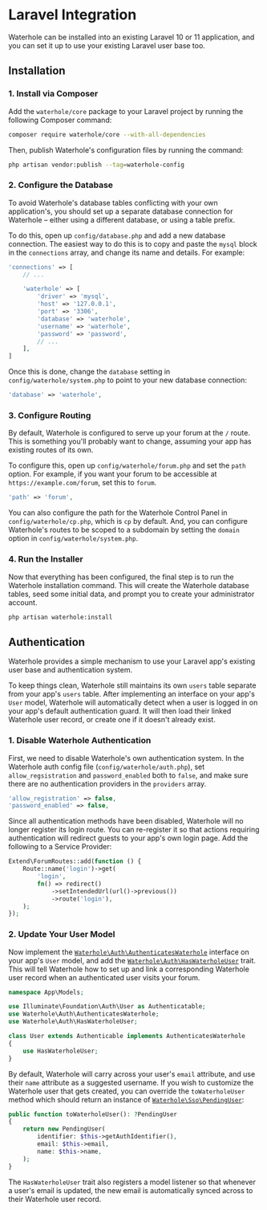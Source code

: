 # Laravel Integration

Waterhole can be installed into an existing Laravel 10 or 11 application, and you can set it up to use your existing Laravel user base too.

## Installation

### 1. Install via Composer

Add the `waterhole/core` package to your Laravel project by running the following Composer command:

```bash
composer require waterhole/core --with-all-dependencies
```

Then, publish Waterhole's configuration files by running the command:

```bash
php artisan vendor:publish --tag=waterhole-config
```

### 2. Configure the Database

To avoid Waterhole's database tables conflicting with your own application's, you should set up a separate database connection for Waterhole – either using a different database, or using a table prefix.

To do this, open up `config/database.php` and add a new database connection. The easiest way to do this is to copy and paste the `mysql` block in the `connections` array, and change its name and details. For example:

```php
'connections' => [
    // ...

    'waterhole' => [
        'driver' => 'mysql',
        'host' => '127.0.0.1',
        'port' => '3306',
        'database' => 'waterhole',
        'username' => 'waterhole',
        'password' => 'password',
        // ...
    ],
]
```

Once this is done, change the `database` setting in `config/waterhole/system.php` to point to your new database connection:

```php
'database' => 'waterhole',
```

### 3. Configure Routing

By default, Waterhole is configured to serve up your forum at the `/` route. This is something you'll probably want to change, assuming your app has existing routes of its own.

To configure this, open up `config/waterhole/forum.php` and set the `path` option. For example, if you want your forum to be accessible at `https://example.com/forum`, set this to `forum`.

```php
'path' => 'forum',
```

You can also configure the path for the Waterhole Control Panel in `config/waterhole/cp.php`, which is `cp` by default. And, you can configure Waterhole's routes to be scoped to a subdomain by setting the `domain` option in `config/waterhole/system.php`.

### 4. Run the Installer

Now that everything has been configured, the final step is to run the Waterhole installation command. This will create the Waterhole database tables, seed some initial data, and prompt you to create your administrator account.

```bash
php artisan waterhole:install
```

## Authentication

Waterhole provides a simple mechanism to use your Laravel app's existing user base and authentication system.

To keep things clean, Waterhole still maintains its own `users` table separate from your app's `users` table. After implementing an interface on your app's `User` model, Waterhole will automatically detect when a user is logged in on your app's default authentication guard. It will then load their linked Waterhole user record, or create one if it doesn't already exist.

### 1. Disable Waterhole Authentication

First, we need to disable Waterhole's own authentication system. In the Waterhole auth config file (`config/waterhole/auth.php`), set `allow_regsistration` and `password_enabled` both to `false`, and make sure there are no authentication providers in the `providers` array.

```php
'allow_registration' => false,
'password_enabled' => false,
```

Since all authentication methods have been disabled, Waterhole will no longer register its login route. You can re-register it so that actions requiring authentication will redirect guests to your app's own login page. Add the following to a Service Provider:

```php
Extend\ForumRoutes::add(function () {
    Route::name('login')->get(
        'login',
        fn() => redirect()
            ->setIntendedUrl(url()->previous())
            ->route('login'),
    );
});
```

### 2. Update Your User Model

Now implement the [`Waterhole\Auth\AuthenticatesWaterhole`](reference://Waterhole/Auth/AuthenticatesWaterhole.html) interface on your app's `User` model, and add the [`Waterhole\Auth\HasWaterholeUser`](reference://Waterhole/Auth/HasWaterholeUser.html) trait. This will tell Waterhole how to set up and link a corresponding Waterhole user record when an authenticated user visits your forum.

```php
namespace App\Models;

use Illuminate\Foundation\Auth\User as Authenticatable;
use Waterhole\Auth\AuthenticatesWaterhole;
use Waterhole\Auth\HasWaterholeUser;

class User extends Authenticable implements AuthenticatesWaterhole
{
    use HasWaterholeUser;
}
```

By default, Waterhole will carry across your user's `email` attribute, and use their `name` attribute as a suggested username. If you wish to customize the Waterhole user that gets created, you can override the `toWaterholeUser` method which should return an instance of [`Waterhole\Sso\PendingUser`](reference://Waterhole/Sso/PendingUser.html):

```php
public function toWaterholeUser(): ?PendingUser
{
    return new PendingUser(
        identifier: $this->getAuthIdentifier(),
        email: $this->email,
        name: $this->name,
    );
}
```

The `HasWaterholeUser` trait also registers a model listener so that whenever a user's email is updated, the new email is automatically synced across to their Waterhole user record.
